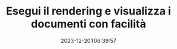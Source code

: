 ---
############################# Static ##########################
layout: "family"
date: 2023-12-20T06:39:57
draft: false

product: "Viewer"
product_tag: "viewer"

############################# Head ############################
head_title: "API di rendering e visualizzazione dei documenti | API on-premise e servizio online"
head_description: "Esegui il rendering e visualizza file Word, PDF, Excel, Powerpoint o immagini in modo semplice e gratuito"

############################# Header ##########################
title: "Esegui il rendering e visualizza i documenti con facilità"
description: |
  Potente API visualizzatore per eseguire il rendering di file diversi in PDF, HTML e immagini.

  Carica documenti da varie origini, inclusi file, flussi, URL, server FTP, Amazon S3, archiviazione BLOB di Azure e altro ancora.

  Genera pagine HTML reattive, proteggi i file PDF di output e riordina le loro pagine, ruota le pagine, visualizza note e commenti se necessario.

############################# Platforms ############################
supported_platforms:
  enable: true  
  head_title: "Scegli la tua piattaforma"
  title: "Piattaforme supportate"
  description: "La libreria GroupDocs.Viewer supporta i seguenti sistemi operativi e framework"
  details_link_title: "Saperne di più"
  items:
    # supported_platforms loop
    - title: ".NET"
      description: "GroupDocs.Viewer for .NET"
      color: "blue"
      tag: "net"
      link: "/viewer/net/"
      features_link: "https://docs.groupdocs.com/viewer/net/system-requirements/"
      features:
        # features loop
        - content: ".NET Framework 4.6.2+  <br>  .NET Core 3.1  <br>  .NET 6+"
          rows: "3"
        # features loop
        - content: "Windows, Linux"
          rows: "1"
        # features loop
        - content: "Oltre 180 formati di file"
          rows: "1"
        # features loop
        - content: "Pacchetto dell'interfaccia utente per ASP.NET Core"
          rows: "1"
        # features loop
        - content: "ASP.NET WebForms Demo  <br>  ASP.NET MVC Demo  <br>  ASP.NET Core Demo"
          rows: "3"
    
    # supported_platforms loop
    - title: "Java"
      description: "GroupDocs.Viewer for Java"
      color: "red"
      tag: "java"
      link: "/viewer/java/"
      features_link: "https://docs.groupdocs.com/viewer/java/system-requirements/"
      features:
        # features loop
        - content: "J2SE 8.0 (1.8)+"
          rows: "3"
        # features loop
        - content:  "Windows, Linux, macOS"
          rows: "1"       
        # features loop
        - content: "Oltre 180 formati di file"
          rows: "1"
        # features loop
        - content:  "Pacchetto interfaccia utente per Spring e Dropwizard"
          rows: "1"
        # features loop
        - content:  "Spring Demo  <br>  Dropwizard demo"
          rows: "3"

    # supported_platforms loop
    - title: "Node.js"
      description: "GroupDocs.Viewer for Node.js"
      color: "green"
      tag: "nodejs-java"
      link: "/viewer/nodejs-java/"
      features_link: "https://docs.groupdocs.com/viewer/nodejs-java/system-requirements/"
      features:
        # features loop
        - content: "Node.js 16+  <br>  and J2SE 8.0 (1.8)+"
          rows: "3"
        # features loop
        - content:  "Windows, Linux, macOS"
          rows: "1"
        # features loop
        - content:  "Oltre 180 formati di file"
          rows: "1"
        # features loop
        - content:  "Pacchetto UI: disponibile a breve"
          rows: "1" 
        # features loop
        - content:  "Demo - in arrivo"
          rows: "3" 


############################# Features ############################

features:
  enable: true
  title: "Set di funzionalità di GroupDocs.Viewer"
  description: "API per eseguire il rendering di file di diversi tipi come HTML, PDF, PNG e JPEG nelle applicazioni per visualizzarli senza software di terze parti."

  items:
    # feature loop
    - icon: "view"
      title: "Visualizza documenti e immagini"
      content: "Visualizza i documenti visualizzandoli come file HTML, PDF, PNG e JPEG."

    # feature loop
    - icon: "password"
      title: "Apri documenti protetti"
      content: "Specificare una password per aprire i documenti crittografati."

    # feature loop
    - icon: "load"
      title: "Carica file da qualsiasi luogo"
      content: "Carica documenti da vari file, URL, server FTP, Amazon S3 e altro ancora."
    
    # feature loop
    - icon: "pages"
      title: "Visualizza tutte le pagine o pagine specifiche"
      content: "Specificare un intervallo di numeri di pagina di cui eseguire il rendering."


############################# Code samples ############################
code_samples:
  enable: true
  title: "Esempi di codice GroupDocs.Viewer"
  description: "Alcuni casi d'uso delle tipiche operazioni GroupDocs.Viewer in C#, Java, TypeScript"
  items:
    # code sample loop
    - title: "Come convertire i file DOCX in PDF"
      content: |
       Trasforma i documenti DOCX in PDF senza Microsoft Word o altri software installati. Carica e visualizza facilmente i file DOCX all'interno della tua applicazione .NET, sia che si tratti di un'applicazione Web o desktop. Ecco un esempio di come convertire un file DOCX in PDF:
      samples:
        - language: "C#"
          color: "blue"
          content: |
            ```csharp {style=abap}   
            // Carica il file DOCX da renderizzare
            using (Viewer viewer = new Viewer("sample.docx"))
            {
              // Renderizza DOCX in un file PDF
              PdfViewOptions viewOptions = new PdfViewOptions();
              viewer.View(viewOptions);
            }
            ```
        - language: "Java"
          color: "red"
          content: |
            ```java {style=abap}   
            import com.groupdocs.viewer.Viewer;
            import com.groupdocs.viewer.options.PdfViewOptions;
            // ...
            // Carica il file DOCX da renderizzare
            try (Viewer viewer = new Viewer("sample.docx")) {
                // Renderizza DOCX in un file PDF
                PdfViewOptions viewOptions = new PdfViewOptions();
                viewer.view(viewOptions);
            }
            ```
        - language: "TypeScript"
          color: "green"
          content: |
            ```javascript {style=abap}  
            // Carica il file DOCX da renderizzare
            const viewer = new groupdocs.viewer.Viewer("sample.docx")
            
            // Renderizza DOCX in un file PDF
            const viewOptions = groupdocs.viewer.PdfViewOptions(output.pdf)
            viewer.view(viewOptions)
            ```


############################# Formats ############################
formats:
  enable: true
  title:  "Sono supportati oltre 180 formati di file"
  description: "GroupDocs.Viewer supporta le operazioni con i più popolari [formati di file](https://docs.groupdocs.com/viewer/net/supported-document-formats/)"


############################# Metrics ############################

metrics:
  enable: true
  title: "Metriche approfondite e approfondimenti statistici"
  description: "Immergiti in un'analisi dettagliata delle nostre cifre chiave, fornendo metriche complete e approfondimenti statistici sui nostri risultati, impatto e crescita."

  items:
    # metrics loop
    - number: "180+"
      title: "Formati supportati"
      content: "Visualizza facilmente oltre 180 formati di file inclusi documenti, immagini e disegni CAD senza problemi. Supera le barriere di compatibilità e accedi facilmente a file diversi con la nostra soluzione di visualizzazione completa."
    # metrics loop
    - number: "1.0M"
      title: "Download di NuGet"
      content: "La nostra soluzione di pacchetto NuGet è diventata una risorsa affidabile e ampiamente adottata nella comunità degli sviluppatori, fornendo un'integrazione perfetta e funzionalità preziose per innumerevoli progetti."

    # metrics loop
    - number: "10+"
      title: "Biblioteche"
      content: "Il nostro prodotto include oltre 10 librerie che offrono funzionalità avanzate per ottimizzare le prestazioni. Queste librerie sono progettate per soddisfare diverse esigenze di sviluppo con capacità senza precedenti."
    
    # metrics loop
    - number: "100+"
      title: "Clienti felici"
      content: "Al servizio dei marchi più iconici in tutto il mondo. Scopri perché centinaia di persone adorano GroupDocs.Viewer! Esplora la navigazione fluida, la collaborazione conveniente e la facilità d'uso senza precedenti. Iscriviti adesso!"


############################# Customers ############################
# logo size X1 => 170:70  X2 => 340 : 140

customers:
  enable: true
  title: "I nostri clienti felici"
  description: "Le librerie GroupDocs sono utilizzate da marchi distinti e rinomati a livello globale in tutto il mondo."

  items:
    # customers loop
    - title: "BenQ Corporation"
      logo: "benq"
    # customers loop
    - title: "Nasdaq Stock Market"
      logo: "nasdaq"
    # customers loop
    - title: "AT&T Inc."
      logo: "att"
    # customers loop
    - title: "AstraZeneca"
      logo: "astrazeneca"
    # customers loop
    - title: "Central Bank of Argentina"
      logo: "argentinacentralbank"
    # customers loop
    - title: "Roche Holding AG"
      logo: "roche"
    # customers loop
    - title: "Capita"
      logo: "capita"
    # customers loop
    - title: "Axa S.A."
      logo: "axa"
    # customers loop
    - title: "Instructure Inc."
      logo: "instructure"
     # customers loop
    - title: "Wipro"
      logo: "wipro"



############################# Actions ############################

actions:
  enable: true
  title: "Pronti per iniziare?"
  description: "Prova gratuitamente le funzionalità di GroupDocs.Viewer o richiedi una licenza"

  items:
    #  loop
    - title: ".NET"
      link: "/viewer/net/"
      color: "blue"
        #  loop
    - title: "Java"
      link: "/viewer/java/"
      color: "red"
        #  loop
    - title: "Node.js"
      link: "/viewer/nodejs-java/"
      color: "green"


############################# Faq ############################

faq:
  enable: true
  title: "Domande e preoccupazioni comuni"
  description: "Trova le risposte alle domande più comuni nella nostra sezione FAQ per rispondere rapidamente alle tue domande e preoccupazioni."

  items:
    #  loop
    - question: "Posso valutare i prodotti GroupDocs prima dell'acquisto?"
      answer: |
        SÌ! Per tutti i prodotti GroupDocs è disponibile una versione di valutazione priva di rischi. Incoraggiamo vivamente gli sviluppatori a scaricare e provare le nostre API prima dell'acquisto per garantire che soddisfino le tue esigenze al 100%.
    #  loop
    - question: "GroupDocs esegue dimostrazioni dei prodotti?"
      answer: |
        No, il nostro focus è sulle nostre API e sulla realizzazione dei prodotti più funzionali e stabili possibili. Offriamo prove completamente funzionali e gratuite sotto forma di [licenza temporanea](https://purchase.groupdocs.com/temporary-license/) in modo che tu possa testare il prodotto tu stesso.
    #  loop
    - question: "Dove posso scaricare il prodotto?"
      answer: |
        Tutti i prodotti sono disponibili per il download dal [sito Web](https://releases.groupdocs.com). Non inviamo copie fisiche del nostro software tramite posta.    
    #  loop
    - question: "Le licenze per sviluppatori di GroupDocs sono per utente o per utente nominato?"
      answer: |
        Le licenze per sviluppatori GroupDocs sono per utente, non per utente nominato. Сomprendiamo che i membri di un team di codifica possono cambiare nel tempo e che non è pratico dover aggiornare la licenza ogni volta che ciò accade.
    #  loop
    - question: "Abbiamo bisogno di licenze solo per gli sviluppatori attivi? Ad esempio, abbiamo un team di due sviluppatori che lavorano nel turno A e un secondo team di due sviluppatori che lavorano nel turno B… in questa situazione, abbiamo bisogno di due o quattro licenze?"
      answer: |
        Tutti gli sviluppatori che stanno lavorando al progetto devono avere una licenza. In questa situazione, GroupDocs vede il tuo team come composto da quattro membri (anche se lavorano in momenti diversi).

############################# Cloud ############################

cloud_links:
  enable: true
  title: "API a basso codice GroupDocs.Viewer"
  description: "Accelera la visualizzazione di documenti o immagini in qualsiasi tipo di applicazione con la nostra API REST basata su cloud"

  items:
    #  loop
    - icon: "groupdocs_viewer-for-curl"
      title: "GroupDocs.Viewer Cloud for cURL"
      link: "https://products.groupdocs.cloud/viewer/curl"
      content: "Utilizza l'API di visualizzazione documenti RESTful di cURL per eseguire il rendering e mostrare in modo efficiente Microsoft Office, PDF e vari altri formati di file standard nelle tue applicazioni."

    #  loop
    - icon: "groupdocs_viewer-for-net"
      title: "GroupDocs.Viewer Cloud for .NET"
      link: "https://products.groupdocs.cloud/viewer/net"
      content: "Migliora le funzionalità di visualizzazione dei documenti nelle applicazioni .NET con Cloud SDK per .NET. Visualizza documenti senza problemi nei formati HTML, PDF o immagine."
    #  loop
    - icon: "groupdocs_viewer-for-java"
      title: "GroupDocs.Viewer Cloud for Java"
      link: "https://products.groupdocs.cloud/viewer/java"
      content: "Integra funzionalità avanzate di rendering dei documenti nelle tue applicazioni Java utilizzando un SDK per visualizzatore di documenti appositamente creato per Java."

############################# Apps ############################

app_links:
  enable: true
  title: "App GroupDocs.Viewer NoCode"
  description: "Applicazione online che ti consente di visualizzare oltre 180 formati di file popolari nel browser"

  items:
    #  loop
    - icon: "groupdocs_viewer-app"
      title: "GroupDocs.Viewer Total"
      link: "https://products.groupdocs.app/viewer/total"
      content: "Esplora un'applicazione online gratuita per visualizzare oltre 180 formati di file direttamente dal tuo browser Web preferito."

    #  loop
    - icon: "groupdocs_words-app"
      title:  "GroupDocs.Viewer DOCX"
      link: "https://products.groupdocs.app/viewer/docx"
      content: "Strumento basato sul Web per visualizzare facilmente file Microsoft Word su vari dispositivi."

    #  loop
    - icon: "groupdocs_pdf-app"
      title:  "GroupDocs.Viewer PDF"
      link: "https://products.groupdocs.app/viewer/pdf"
      content: "Apri e visualizza file PDF online con il visualizzatore PDF gratuito."
    

---